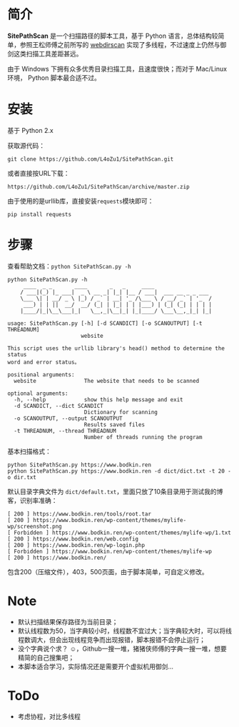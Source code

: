 # 简介

**SitePathScan** 是一个扫描路径的脚本工具，基于 Python 语言，总体结构较简单，参照王松师傅之前所写的 [webdirscan](https://github.com/Strikersb/webdirscan) 实现了多线程，不过速度上仍然与御剑这类扫描工具差距甚远。

由于 Windows 下拥有众多优秀目录扫描工具，且速度很快；而对于 Mac/Linux 环境， Python 脚本最合适不过。

# 安装

基于 Python 2.x

获取源代码：

```shell
git clone https://github.com/L4oZu1/SitePathScan.git
```

或者直接按URL下载：

```shell
https://github.com/L4oZu1/SitePathScan/archive/master.zip
```

由于使用的是urllib库，直接安装`requests`模块即可：

```shell
pip install requests
```

# 步骤

查看帮助文档：`python SitePathScan.py -h`

```shell
python SitePathScan.py -h
     ____  _ _       ____       _   _     ____
    / ___|(_) |_ ___|  _ \ __ _| |_| |__ / ___|  ___ __ _ _ ___
    \___ \| | __/ _ \ |_) / _` | __| '_ /\___ \ / __/ _` | '_  /
     ___) | | ||  __/  __/ (_| | |_| | | |___) | (_| (_| | | | |
    |____/|_|\__\___|_|   \__,_|\__|_| |_|____/ \___\__,_|_| |_|
    
usage: SitePathScan.py [-h] [-d SCANDICT] [-o SCANOUTPUT] [-t THREADNUM]
                       website

This script uses the urllib library's head() method to determine the status
word and error status。

positional arguments:
  website               The website that needs to be scanned

optional arguments:
  -h, --help            show this help message and exit
  -d SCANDICT, --dict SCANDICT
                        Dictionary for scanning
  -o SCANOUTPUT, --output SCANOUTPUT
                        Results saved files
  -t THREADNUM, --thread THREADNUM
                        Number of threads running the program
```

基本扫描格式：

```shell
python SitePathScan.py https://www.bodkin.ren
python SitePathScan.py https://www.bodkin.ren -d dict/dict.txt -t 20 -o dir.txt
```

默认目录字典文件为 `dict/default.txt`，里面只放了10条目录用于测试我的博客，识别率准确：

```shell
[ 200 ] https://www.bodkin.ren/tools/root.tar
[ 200 ] https://www.bodkin.ren/wp-content/themes/mylife-wp/screenshot.png
[ Forbidden ] https://www.bodkin.ren/wp-content/themes/mylife-wp/1.txt
[ 200 ] https://www.bodkin.ren/web.config
[ 200 ] https://www.bodkin.ren/wp-login.php
[ Forbidden ] https://www.bodkin.ren/wp-content/themes/mylife-wp
[ 200 ] https://www.bodkin.ren/
```

包含200（压缩文件），403，500页面，由于脚本简单，可自定义修改。

# Note

- 默认扫描结果保存路径为当前目录；
- 默认线程数为50，当字典较小时，线程数不宜过大；当字典较大时，可以将线程数调大，但会出现线程竞争而出现报错，脚本报错不会停止运行；
- 没个字典说个求？   ☺，Github一搜一堆，猪猪侠师傅的字典一搜一堆，想要精简的自己搜集吧；
- 本脚本适合学习，实际情况还是需要开个虚拟机用御剑...

# ToDo

- 考虑协程，对比多线程